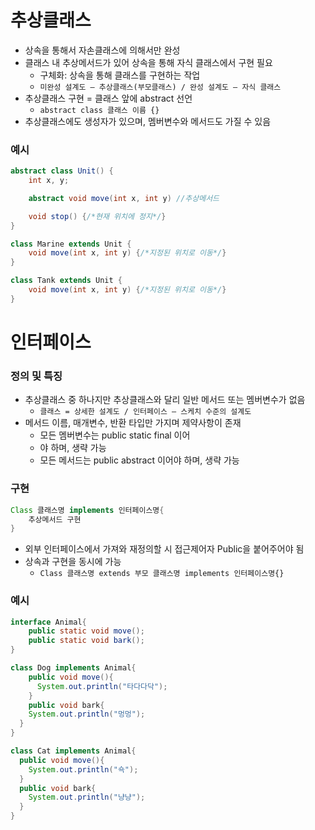 # 추상클래스
+ 상속을 통해서 자손클래스에 의해서만 완성
+ 클래스 내 추상메서드가 있어 상속을 통해 자식 클래스에서 구현 필요
  + 구체화: 상속을 통해 클래스를 구현하는 작업
  + `미완성 설계도 – 추상클래스(부모클래스) / 완성 설계도 – 자식 클래스`
+ 추상클래스 구현 = 클래스 앞에 abstract 선언
  + `abstract class 클래스 이름 {}`
+ 추상클래스에도 생성자가 있으며, 멤버변수와 메서드도 가질 수 있음
### 예시

```java
abstract class Unit() {
    int x, y;

    abstract void move(int x, int y) //추상메서드

    void stop() {/*현재 위치에 정지*/}
}

class Marine extends Unit {
    void move(int x, int y) {/*지정된 위치로 이동*/}
}

class Tank extends Unit {
    void move(int x, int y) {/*지정된 위치로 이동*/}
}
```

# 인터페이스
### 정의 및 특징
+ 추상클래스 중 하나지만 추상클래스와 달리 일반 메서드 또는 멤버변수가 없음
  + `클래스 = 상세한 설계도 / 인터페이스 – 스케치 수준의 설계도`
+ 메서드 이름, 매개변수, 반환 타입만 가지며 제약사항이 존재
  + 모든 멤버변수는 public static final 이어
  + 야 하며, 생략 가능
  + 모든 메서드는 public abstract 이어야 하며, 생략 가능
### 구현
```java
Class 클래스명 implements 인터페이스명{
	추상메서드 구현
}
```
+ 외부 인터페이스에서 가져와 재정의할 시 접근제어자 Public을 붙어주어야 됨
+ 상속과 구현을 동시에 가능
  + `Class 클래스명 extends 부모 클래스명 implements 인터페이스명{}`

### 예시
```java
interface Animal{
    public static void move();
    public static void bark();
}

class Dog implements Animal{
    public void move(){
      System.out.println("타다다닥");
    }
    public void bark{
    System.out.println("멍멍");
  }
}

class Cat implements Animal{
  public void move(){
    System.out.println("쇽");
  }
  public void bark{
    System.out.println("냥냥");
  }
}
```